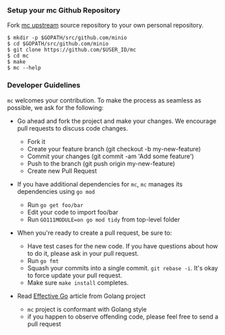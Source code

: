 ### Setup your mc Github Repository
Fork [mc upstream](https://github.com/trinet2005/oss-mc/fork) source repository to your own personal repository.
```
$ mkdir -p $GOPATH/src/github.com/minio
$ cd $GOPATH/src/github.com/minio
$ git clone https://github.com/$USER_ID/mc
$ cd mc
$ make
$ mc --help
```

###  Developer Guidelines

``mc`` welcomes your contribution. To make the process as seamless as possible, we ask for the following:

* Go ahead and fork the project and make your changes. We encourage pull requests to discuss code changes.
    - Fork it
    - Create your feature branch (git checkout -b my-new-feature)
    - Commit your changes (git commit -am 'Add some feature')
    - Push to the branch (git push origin my-new-feature)
    - Create new Pull Request

* If you have additional dependencies for ``mc``, ``mc`` manages its dependencies using `go mod`
    - Run `go get foo/bar`
    - Edit your code to import foo/bar
    - Run `GO111MODULE=on go mod tidy` from top-level folder

* When you're ready to create a pull request, be sure to:
    - Have test cases for the new code. If you have questions about how to do it, please ask in your pull request.
    - Run `go fmt`
    - Squash your commits into a single commit. `git rebase -i`. It's okay to force update your pull request.
    - Make sure `make install` completes.

* Read [Effective Go](https://github.com/golang/go/wiki/CodeReviewComments) article from Golang project
    - `mc` project is conformant with Golang style
    - if you happen to observe offending code, please feel free to send a pull request
